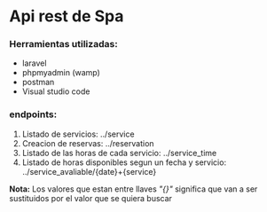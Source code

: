 # Api rest de Spa

### Herramientas utilizadas: 

* laravel
* phpmyadmin (wamp)
* postman
* Visual studio code

### endpoints:

1. Listado de servicios: ../service
2. Creacion de reservas: ../reservation
3. Listado de las horas de cada servicio: ../service_time
4. Listado de horas disponibles segun un fecha y servicio: ../service_avaliable/{date}+{service}

**Nota:** Los valores que estan entre llaves *"{}"* significa que van a ser sustituidos por el valor que se quiera buscar 

